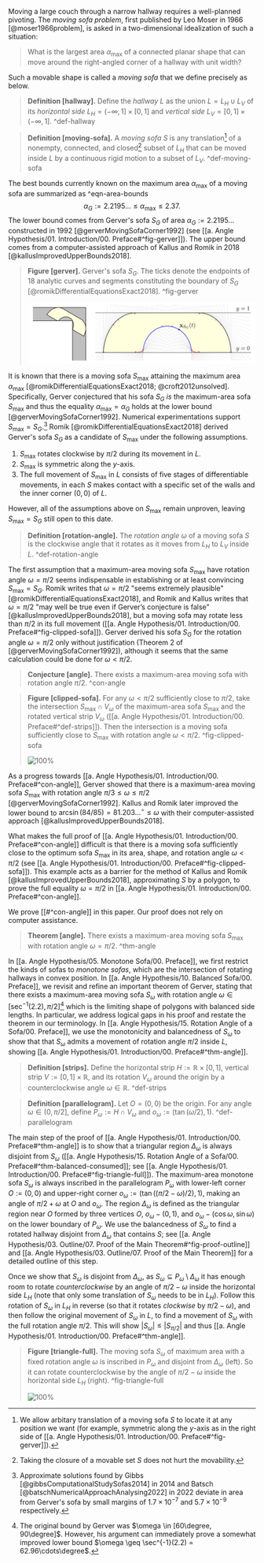 Moving a large couch through a narrow hallway requires a well-planned pivoting. The _moving sofa problem_, first published by Leo Moser in 1966 [@moser1966problem], is asked in a two-dimensional idealization of such a situation:

> What is the largest area $\alpha_{\text{max}}$ of a connected planar shape that can move around the right-angled corner of a hallway with unit width?

Such a movable shape is called a _moving sofa_ that we define precisely as below.

> __Definition [hallway].__ Define the _hallway_ $L$ as the union $L = L_H \cup L_V$ of its _horizontal side_ $L_H = (-\infty, 1] \times [0, 1]$ and _vertical side_ $L_V = [0, 1] \times (-\infty, 1]$. ^def-hallway

> __Definition [moving-sofa].__ A _moving sofa_ $S$ is any translation[^sofa-translation] of a nonempty, connected, and closed[^sofa-closed] subset of $L_H$ that can be moved inside $L$ by a continuous rigid motion to a subset of $L_V$. ^def-moving-sofa

The best bounds currently known on the maximum area $\alpha_{\max}$ of a moving sofa are summarized as ^eqn-area-bounds
$$
\alpha_G := 2.2195\dots \leq \alpha_{\max} \leq 2.37.
$$
The lower bound comes from Gerver's sofa $S_G$ of area $\alpha_G := 2.2195\dots$ constructed in 1992 [@gerverMovingSofaCorner1992] (see [[a. Angle Hypothesis/01. Introduction/00. Preface#^fig-gerver]]). The upper bound comes from a computer-assisted approach of Kallus and Romik in 2018 [@kallusImprovedUpperBounds2018].

> __Figure [gerver].__ Gerver's sofa $S_G$. The ticks denote the endpoints of 18 analytic curves and segments constituting the boundary of $S_G$ [@romikDifferentialEquationsExact2018]. ^fig-gerver
> 
> ![100%](images/gerver-full.svg)

It is known that there is a moving sofa $S_{\max}$ attaining the maximum area $\alpha_{\max}$ [@romikDifferentialEquationsExact2018; @croft2012unsolved]. Specifically, Gerver conjectured that his sofa $S_G$ _is_ the maximum-area sofa $S_{\max}$ and thus the equality $\alpha_{\max} = \alpha_G$ holds at the lower bound [@gerverMovingSofaCorner1992]. Numerical experimentations support $S_{\max} = S_G$.[^numerical] Romik [@romikDifferentialEquationsExact2018] derived Gerver's sofa $S_G$ as a candidate of $S_{\max}$ under the following assumptions.

1. $S_{\max}$ rotates clockwise by $\pi/2$ during its movement in $L$.
2. $S_{\max}$ is symmetric along the $y$-axis.
3. The full movement of $S_{\max}$ in $L$ consists of five stages of differentiable movements, in each $S$ makes contact with a specific set of the walls and the inner corner $(0, 0)$ of $L$.

However, all of the assumptions above on $S_{\max}$ remain unproven, leaving $S_{\max} = S_G$ still open to this date.

> __Definition [rotation-angle].__ The _rotation angle_ $\omega$ of a moving sofa $S$ is the clockwise angle that it rotates as it moves from $L_H$ to $L_V$ inside $L$. ^def-rotation-angle

The first assumption that a maximum-area moving sofa $S_{\max}$ have rotation angle $\omega = \pi/2$ seems indispensable in establishing or at least convincing $S_{\max} = S_G$. Romik writes that $\omega = \pi/2$ "seems extremely plausible" [@romikDifferentialEquationsExact2018], and Romik and Kallus writes that $\omega = \pi/2$ "may well be true even if Gerver’s conjecture is false" [@kallusImprovedUpperBounds2018], but a moving sofa may rotate less than $\pi/2$ in its full movement ([[a. Angle Hypothesis/01. Introduction/00. Preface#^fig-clipped-sofa]]). Gerver derived his sofa $S_G$ for the rotation angle $\omega = \pi/2$ only without justification (Theorem 2 of [@gerverMovingSofaCorner1992]), although it seems that the same calculation could be done for $\omega < \pi/2$.

> __Conjecture [angle].__ There exists a maximum-area moving sofa with rotation angle $\pi/2$. ^con-angle

> __Figure [clipped-sofa].__ For any $\omega < \pi/2$ sufficiently close to $\pi/2$, take the intersection $S_{\text{max}} \cap V_\omega$ of the maximum-area sofa $S_{\max}$ and the rotated vertical strip $V_\omega$ ([[a. Angle Hypothesis/01. Introduction/00. Preface#^def-strips]]). Then the intersection is a moving sofa sufficiently close to $S_{\max}$ with rotation angle $\omega < \pi/2$. ^fig-clipped-sofa
> 
> ![100%](images/clipped-sofa-combined.svg)

As a progress towards [[a. Angle Hypothesis/01. Introduction/00. Preface#^con-angle]], Gerver showed that there is a maximum-area moving sofa $S_{\max}$ with rotation angle $\pi/ 3 \leq \omega \leq \pi/2$ [@gerverMovingSofaCorner1992]. Kallus and Romik later improved the lower bound to $\arcsin(84/85) = 81.203\dots^\circ \leq \omega$ with their computer-assisted approach [@kallusImprovedUpperBounds2018].

What makes the full proof of [[a. Angle Hypothesis/01. Introduction/00. Preface#^con-angle]] difficult is that there is a moving sofa sufficiently close to the optimum sofa $S_{\max}$ in its area, shape, and rotation angle $\omega < \pi/2$ (see [[a. Angle Hypothesis/01. Introduction/00. Preface#^fig-clipped-sofa]]). This example acts as a barrier for the method of Kallus and Romik [@kallusImprovedUpperBounds2018], approximating $S$ by a polygon, to prove the full equality $\omega = \pi/2$ in [[a. Angle Hypothesis/01. Introduction/00. Preface#^con-angle]].

We prove [[#^con-angle]] in this paper. Our proof does not rely on computer assistance.

> __Theorem [angle].__ There exists a maximum-area moving sofa $S_{\max}$ with rotation angle $\omega = \pi/2$. ^thm-angle

In [[a. Angle Hypothesis/05. Monotone Sofa/00. Preface]], we first restrict the kinds of sofas to _monotone sofas_, which are the intersection of rotating hallways in convex position. In [[a. Angle Hypothesis/10. Balanced Sofa/00. Preface]], we revisit and refine an important theorem of Gerver, stating that there exists a maximum-area moving sofa $S_{\omega}$ with rotation angle $\omega \in [\sec^{-1}(2.2), \pi/2]$[^gerver-angle-bound] which is the limiting shape of polygons with balanced side lengths. In particular, we address logical gaps in his proof and restate the theorem in our terminology. In [[a. Angle Hypothesis/15. Rotation Angle of a Sofa/00. Preface]], we use the monotonicity and balancedness of $S_\omega$ to show that that $S_\omega$ admits a movement of rotation angle $\pi/2$ inside $L$, showing [[a. Angle Hypothesis/01. Introduction/00. Preface#^thm-angle]].

> __Definition [strips].__ Define the horizontal strip $H := \mathbb{R} \times [0, 1]$, vertical strip $V := [0, 1] \times \mathbb{R}$, and its rotation $V_\omega$ around the origin by a counterclockwise angle $\omega \in \mathbb{R}$. ^def-strips

> __Definition [parallelogram].__ Let $O = (0, 0)$ be the origin. For any angle $\omega \in (0, \pi/2]$, define $P_\omega := H \cap V_\omega$ and $o_\omega := (\tan(\omega/2), 1)$. ^def-parallelogram

The main step of the proof of [[a. Angle Hypothesis/01. Introduction/00. Preface#^thm-angle]] is to show that a triangular region $\Delta_\omega$ is always disjoint from $S_\omega$ ([[a. Angle Hypothesis/15. Rotation Angle of a Sofa/00. Preface#^thm-balanced-consumed]]; see [[a. Angle Hypothesis/01. Introduction/00. Preface#^fig-triangle-full]]). The maximum-area monotone sofa $S_\omega$ is always inscribed in the parallelogram $P_\omega$ with lower-left corner $O := (0, 0)$ and upper-right corner $o_\omega := (\tan((\pi/2-\omega)/2), 1)$, making an angle of $\pi/2 + \omega$ at $O$ and $o_\omega$. The region $\Delta_\omega$ is defined as the triangular region near $O$ formed by three vertices $O$, $o_\omega - (0, 1)$, and $o_\omega - (\cos \omega, \sin \omega)$ on the lower boundary of $P_\omega$. We use the balancedness of $S_\omega$ to find a rotated hallway disjoint from $\Delta_\omega$ that contains $S$; see [[a. Angle Hypothesis/03. Outline/07. Proof of the Main Theorem#^fig-proof-outline]] and [[a. Angle Hypothesis/03. Outline/07. Proof of the Main Theorem]] for a detailed outline of this step.

Once we show that $S_\omega$ is disjoint from $\Delta_\omega$, as $S_\omega \subseteq P_\omega \setminus \Delta_\omega$ it has enough room to rotate _counterclockwise_ by an angle of $\pi/2 - \omega$ inside the horizontal side $L_H$ (note that only some translation of $S_\omega$ needs to be in $L_H$). Follow this rotation of $S_\omega$ in $L_H$ in reverse (so that it rotates _clockwise_ by $\pi/2 - \omega$), and then follow the original movement of $S_\omega$ in $L$, to find a movement of $S_\omega$ with the full rotation angle $\pi/2$. This will show $|S_\omega| \leq |S_{\pi/2}|$ and thus [[a. Angle Hypothesis/01. Introduction/00. Preface#^thm-angle]].

> __Figure [triangle-full].__ The moving sofa $S_\omega$ of maximum area with a fixed rotation angle $\omega$ is inscribed in $P_\omega$ and disjoint from $\Delta_\omega$ (left). So it can rotate counterclockwise by the angle of $\pi/2-\omega$ inside the horizontal side $L_H$ (right). ^fig-triangle-full
> 
> ![100%](images/triangle-full.svg)

[^sofa-translation]: We allow arbitary translation of a moving sofa $S$ to locate it at any position we want (for example, symmetric along the $y$-axis as in the right side of [[a. Angle Hypothesis/01. Introduction/00. Preface#^fig-gerver]]).

[^sofa-closed]: Taking the closure of a movable set $S$ does not hurt the movability.

[^numerical]: Approximate solutions found by Gibbs [@gibbsComputationalStudySofas2014] in 2014 and Batsch [@batschNumericalApproachAnalysing2022] in 2022 deviate in area from Gerver's sofa by small margins of $1.7 \times 10^{-7}$ and $5.7 \times 10^{-9}$ respectively.

[^gerver-angle-bound]: The original bound by Gerver was $\omega \in [60\degree, 90\degree]$. However, his argument can immediately prove a somewhat improved lower bound $\omega \geq \sec^{-1}(2.2) = 62.96\cdots\degree$.